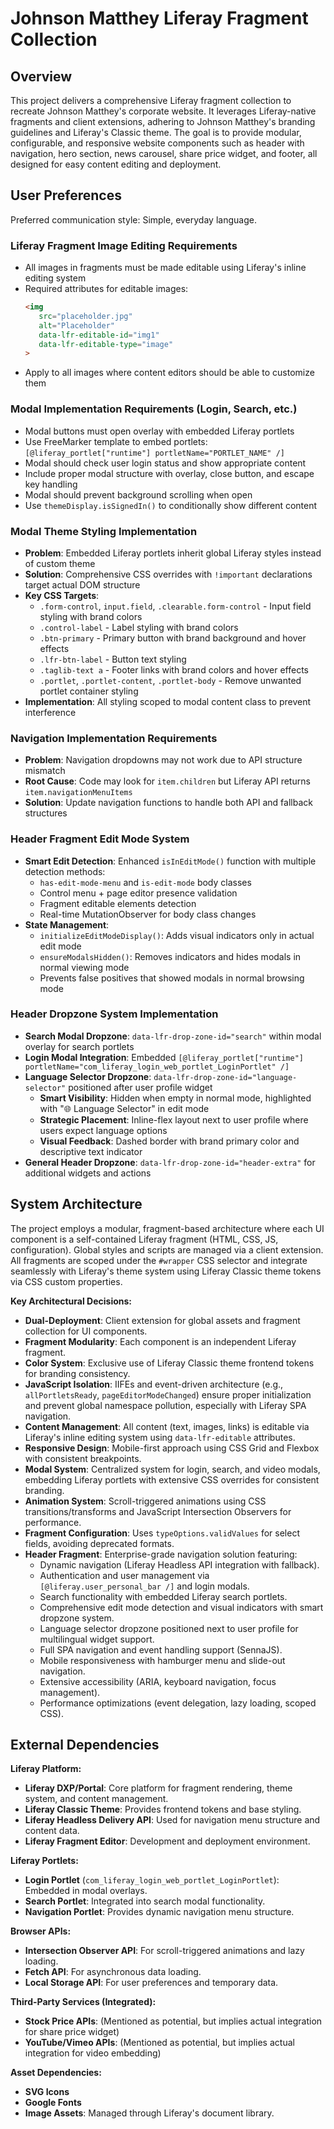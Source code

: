 # Johnson Matthey Liferay Fragment Collection

## Overview
This project delivers a comprehensive Liferay fragment collection to recreate Johnson Matthey's corporate website. It leverages Liferay-native fragments and client extensions, adhering to Johnson Matthey's branding guidelines and Liferay's Classic theme. The goal is to provide modular, configurable, and responsive website components such as header with navigation, hero section, news carousel, share price widget, and footer, all designed for easy content editing and deployment.

## User Preferences
Preferred communication style: Simple, everyday language.

### Liferay Fragment Image Editing Requirements
- All images in fragments must be made editable using Liferay's inline editing system
- Required attributes for editable images:
  ```html
  <img
     src="placeholder.jpg"
     alt="Placeholder"
     data-lfr-editable-id="img1"
     data-lfr-editable-type="image"
  >
  ```
- Apply to all images where content editors should be able to customize them

### Modal Implementation Requirements (Login, Search, etc.)
- Modal buttons must open overlay with embedded Liferay portlets
- Use FreeMarker template to embed portlets: `[@liferay_portlet["runtime"] portletName="PORTLET_NAME" /]`
- Modal should check user login status and show appropriate content
- Include proper modal structure with overlay, close button, and escape key handling
- Modal should prevent background scrolling when open
- Use `themeDisplay.isSignedIn()` to conditionally show different content

### Modal Theme Styling Implementation
- **Problem**: Embedded Liferay portlets inherit global Liferay styles instead of custom theme
- **Solution**: Comprehensive CSS overrides with `!important` declarations target actual DOM structure
- **Key CSS Targets**:
  - `.form-control`, `input.field`, `.clearable.form-control` - Input field styling with brand colors
  - `.control-label` - Label styling with brand colors
  - `.btn-primary` - Primary button with brand background and hover effects
  - `.lfr-btn-label` - Button text styling
  - `.taglib-text a` - Footer links with brand colors and hover effects
  - `.portlet`, `.portlet-content`, `.portlet-body` - Remove unwanted portlet container styling
- **Implementation**: All styling scoped to modal content class to prevent interference

### Navigation Implementation Requirements
- **Problem**: Navigation dropdowns may not work due to API structure mismatch
- **Root Cause**: Code may look for `item.children` but Liferay API returns `item.navigationMenuItems`
- **Solution**: Update navigation functions to handle both API and fallback structures

### Header Fragment Edit Mode System
- **Smart Edit Detection**: Enhanced `isInEditMode()` function with multiple detection methods:
  - `has-edit-mode-menu` and `is-edit-mode` body classes
  - Control menu + page editor presence validation
  - Fragment editable elements detection
  - Real-time MutationObserver for body class changes
- **State Management**: 
  - `initializeEditModeDisplay()`: Adds visual indicators only in actual edit mode
  - `ensureModalsHidden()`: Removes indicators and hides modals in normal viewing mode
  - Prevents false positives that showed modals in normal browsing mode

### Header Dropzone System Implementation
- **Search Modal Dropzone**: `data-lfr-drop-zone-id="search"` within modal overlay for search portlets
- **Login Modal Integration**: Embedded `[@liferay_portlet["runtime"] portletName="com_liferay_login_web_portlet_LoginPortlet" /]`
- **Language Selector Dropzone**: `data-lfr-drop-zone-id="language-selector"` positioned after user profile widget
  - **Smart Visibility**: Hidden when empty in normal mode, highlighted with "🌐 Language Selector" in edit mode
  - **Strategic Placement**: Inline-flex layout next to user profile where users expect language options
  - **Visual Feedback**: Dashed border with brand primary color and descriptive text indicator
- **General Header Dropzone**: `data-lfr-drop-zone-id="header-extra"` for additional widgets and actions

## System Architecture
The project employs a modular, fragment-based architecture where each UI component is a self-contained Liferay fragment (HTML, CSS, JS, configuration). Global styles and scripts are managed via a client extension. All fragments are scoped under the `#wrapper` CSS selector and integrate seamlessly with Liferay's theme system using Liferay Classic theme tokens via CSS custom properties.

**Key Architectural Decisions:**
- **Dual-Deployment**: Client extension for global assets and fragment collection for UI components.
- **Fragment Modularity**: Each component is an independent Liferay fragment.
- **Color System**: Exclusive use of Liferay Classic theme frontend tokens for branding consistency.
- **JavaScript Isolation**: IIFEs and event-driven architecture (e.g., `allPortletsReady`, `pageEditorModeChanged`) ensure proper initialization and prevent global namespace pollution, especially with Liferay SPA navigation.
- **Content Management**: All content (text, images, links) is editable via Liferay's inline editing system using `data-lfr-editable` attributes.
- **Responsive Design**: Mobile-first approach using CSS Grid and Flexbox with consistent breakpoints.
- **Modal System**: Centralized system for login, search, and video modals, embedding Liferay portlets with extensive CSS overrides for consistent branding.
- **Animation System**: Scroll-triggered animations using CSS transitions/transforms and JavaScript Intersection Observers for performance.
- **Fragment Configuration**: Uses `typeOptions.validValues` for select fields, avoiding deprecated formats.
- **Header Fragment**: Enterprise-grade navigation solution featuring:
    - Dynamic navigation (Liferay Headless API integration with fallback).
    - Authentication and user management via `[@liferay.user_personal_bar /]` and login modals.
    - Search functionality with embedded Liferay search portlets.
    - Comprehensive edit mode detection and visual indicators with smart dropzone system.
    - Language selector dropzone positioned next to user profile for multilingual widget support.
    - Full SPA navigation and event handling support (SennaJS).
    - Mobile responsiveness with hamburger menu and slide-out navigation.
    - Extensive accessibility (ARIA, keyboard navigation, focus management).
    - Performance optimizations (event delegation, lazy loading, scoped CSS).

## External Dependencies

**Liferay Platform:**
- **Liferay DXP/Portal**: Core platform for fragment rendering, theme system, and content management.
- **Liferay Classic Theme**: Provides frontend tokens and base styling.
- **Liferay Headless Delivery API**: Used for navigation menu structure and content data.
- **Liferay Fragment Editor**: Development and deployment environment.

**Liferay Portlets:**
- **Login Portlet** (`com_liferay_login_web_portlet_LoginPortlet`): Embedded in modal overlays.
- **Search Portlet**: Integrated into search modal functionality.
- **Navigation Portlet**: Provides dynamic navigation menu structure.

**Browser APIs:**
- **Intersection Observer API**: For scroll-triggered animations and lazy loading.
- **Fetch API**: For asynchronous data loading.
- **Local Storage API**: For user preferences and temporary data.

**Third-Party Services (Integrated):**
- **Stock Price APIs**: (Mentioned as potential, but implies actual integration for share price widget)
- **YouTube/Vimeo APIs**: (Mentioned as potential, but implies actual integration for video embedding)

**Asset Dependencies:**
- **SVG Icons**
- **Google Fonts**
- **Image Assets**: Managed through Liferay's document library.